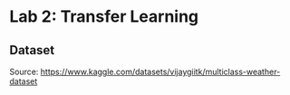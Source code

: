 # Lab 2: Transfer Learning

## Dataset

Source: https://www.kaggle.com/datasets/vijaygiitk/multiclass-weather-dataset
